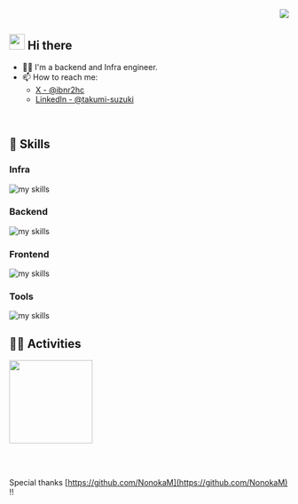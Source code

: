 <div align="right">
  <img src="https://komarev.com/ghpvc/?username=ibnr2hc" />
</div>


## <img src="https://media.giphy.com/media/hvRJCLFzcasrR4ia7z/giphy.gif" width="28"> Hi there

- 🧑‍💻 I'm a backend and Infra engineer.
- 📫 How to reach me:
  -  [X - @ibnr2hc](https://x.com/ibnr2hc)
  -  [LinkedIn - @takumi-suzuki](https://www.linkedin.com/in/takumi-suzuki/)
<br />


<!-- アイコンの選択肢一覧：https://arc.net/l/quote/zizyykfh -->
## 🌱 Skills
### Infra
<img alt="my skills" src="https://skillicons.dev/icons?theme=dark&perline=7&i=aws,docker,linux,supabase,bash" />

### Backend
<img alt="my skills" src="https://skillicons.dev/icons?theme=dark&perline=7&i=py,go,nodejs,django,flask,prisma,redis,dynamodb,postgres,mysql" />

### Frontend
<img alt="my skills" src="https://skillicons.dev/icons?theme=dark&perline=7&i=ts,html,css,tailwind,nextjs,prisma" />

### Tools
<img alt="my skills" src="https://skillicons.dev/icons?theme=dark&perline=7&i=git,github,githubactions,notion,postman,vim" />

<br />


## 🏃‍♀️ Activities
<a href="https://github.com/anuraghazra/convoychat">
  <img align="center" height="150px" src="https://github-readme-stats.vercel.app/api/top-langs/?username=ibnr2hc&layout=compact&theme=radical&count_private=true&hide=Makefile,Vim+Script,Shell" />
</a>

<br /><br />

Special thanks [https://github.com/NonokaM](https://github.com/NonokaM) !!

